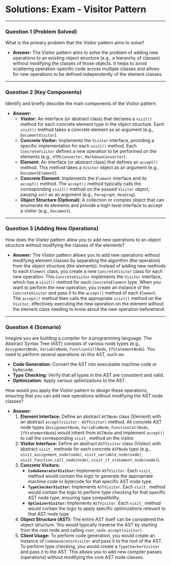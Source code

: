 
# Solutions: Exam - Visitor Pattern

---

### Question 1 (Problem Solved)

What is the primary problem that the Visitor pattern aims to solve?

-   **Answer:** The Visitor pattern aims to solve the problem of adding new operations to an existing object structure (e.g., a hierarchy of classes) without modifying the classes of those objects. It helps to avoid scattering operation-specific code across multiple classes and allows for new operations to be defined independently of the element classes.

---

### Question 2 (Key Components)

Identify and briefly describe the main components of the Visitor pattern.

-   **Answer:**
    -   **Visitor:** An interface (or abstract class) that declares a `visit()` method for each concrete element type in the object structure. Each `visit()` method takes a concrete element as an argument (e.g., `DocumentVisitor`).
    -   **Concrete Visitor:** Implements the `Visitor` interface, providing a specific implementation for each `visit()` method. Each `ConcreteVisitor` defines a new operation to be performed on the elements (e.g., `HTMLConverter`, `MarkdownConverter`).
    -   **Element:** An interface (or abstract class) that defines an `accept()` method. This method takes a `Visitor` object as an argument (e.g., `DocumentElement`).
    -   **Concrete Element:** Implements the `Element` interface and its `accept()` method. The `accept()` method typically calls the corresponding `visit()` method on the passed `Visitor` object, passing `self` as an argument (e.g., `Paragraph`, `Heading`).
    -   **Object Structure (Optional):** A collection or complex object that can enumerate its elements and provide a high-level interface to accept a visitor (e.g., `Document`).

---

### Question 3 (Adding New Operations)

How does the Visitor pattern allow you to add new operations to an object structure without modifying the classes of the elements?

-   **Answer:** The Visitor pattern allows you to add new operations without modifying element classes by separating the algorithm (the operation) from the object structure (the elements). Instead of adding new methods to each `Element` class, you create a new `ConcreteVisitor` class for each new operation. This `ConcreteVisitor` implements the `Visitor` interface, which has a `visit()` method for each `ConcreteElement` type. When you want to perform the new operation, you create an instance of the `ConcreteVisitor` and pass it to the `accept()` method of each `Element`. The `accept()` method then calls the appropriate `visit()` method on the `Visitor`, effectively executing the new operation on the element without the element class needing to know about the new operation beforehand.

---

### Question 4 (Scenario)

Imagine you are building a compiler for a programming language. The Abstract Syntax Tree (AST) consists of various node types (e.g., `AssignmentNode`, `VariableNode`, `FunctionCallNode`, `IfStatementNode`). You need to perform several operations on this AST, such as:

-   **Code Generation:** Convert the AST into executable machine code or bytecode.
-   **Type Checking:** Verify that all types in the AST are consistent and valid.
-   **Optimization:** Apply various optimizations to the AST.

How would you apply the Visitor pattern to design these operations, ensuring that you can add new operations without modifying the AST node classes?

-   **Answer:**
    1.  **Element Interface:** Define an abstract `ASTNode` class (Element) with an abstract `accept(visitor: ASTVisitor)` method. All concrete AST node types (`AssignmentNode`, `VariableNode`, `FunctionCallNode`, `IfStatementNode`) would inherit from `ASTNode` and implement `accept()` to call the corresponding `visit_` method on the visitor.
    2.  **Visitor Interface:** Define an abstract `ASTVisitor` class (Visitor) with abstract `visit_` methods for each concrete `ASTNode` type (e.g., `visit_assignment_node(node)`, `visit_variable_node(node)`, `visit_function_call_node(node)`, `visit_if_statement_node(node)`).
    3.  **Concrete Visitors:**
        -   **`CodeGeneratorVisitor`:** Implements `ASTVisitor`. Each `visit_` method would contain the logic to generate the appropriate machine code or bytecode for that specific AST node type.
        -   **`TypeCheckerVisitor`:** Implements `ASTVisitor`. Each `visit_` method would contain the logic to perform type checking for that specific AST node type, ensuring type compatibility.
        -   **`OptimizerVisitor`:** Implements `ASTVisitor`. Each `visit_` method would contain the logic to apply specific optimizations relevant to that AST node type.
    4.  **Object Structure (AST):** The entire AST itself can be considered the object structure. You would typically traverse the AST by starting from the root node and calling `root_node.accept(visitor)`.
    5.  **Client Usage:** To perform code generation, you would create an instance of `CodeGeneratorVisitor` and pass it to the root of the AST. To perform type checking, you would create a `TypeCheckerVisitor` and pass it to the AST. This allows you to add new compiler passes (operations) without modifying the core AST node classes.

